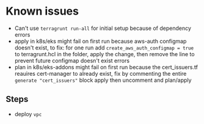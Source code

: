 # Known issues
 - Can't use `terragrunt run-all` for initial setup because of dependency errors
 - apply in k8s/eks might fail on first run because aws-auth configmap doesn't exist, to fix:
    for one run add `create_aws_auth_configmap = true` to terragrunt.hcl in the folder, apply the change, then remove the line to prevent future configmap doesn't exist errors
 - plan in k8s/eks-addons might fail on first run because the cert_issuers.tf reauires cert-manager to already exist, fix by commenting the entire `generate "cert_issuers"` block apply then uncomment and plan/apply
## Steps
 - deploy `vpc`
